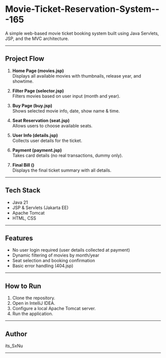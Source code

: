 # Movie-Ticket-Reservation-System---165
A simple web-based movie ticket booking system built using Java Servlets, JSP, and the MVC architecture.


---

## Project Flow

1. **Home Page (movies.jsp)**  
   Displays all available movies with thumbnails, release year, and showtime.

2. **Filter Page (selector.jsp)**  
   Filters movies based on user input (month and year).

3. **Buy Page (buy.jsp)**  
   Shows selected movie info, date, show name & time.

4. **Seat Reservation (seat.jsp)**  
   Allows users to choose available seats.

5. **User Info (details.jsp)**  
   Collects user details for the ticket.

6. **Payment (payment.jsp)**  
   Takes card details (no real transactions, dummy only).

7. **Final Bill ()**  
   Displays the final ticket summary with all details.

---

## Tech Stack

- Java 21
- JSP & Servlets (Jakarta EE)
- Apache Tomcat
- HTML, CSS

---

## Features

- No user login required (user details collected at payment)
- Dynamic filtering of movies by month/year
- Seat selection and booking confirmation
- Basic error handling (404.jsp)

---

## How to Run

1. Clone the repository.
2. Open in IntelliJ IDEA.
3. Configure a local Apache Tomcat server.
4. Run the application.

---

## Author

its_SxNu

---

